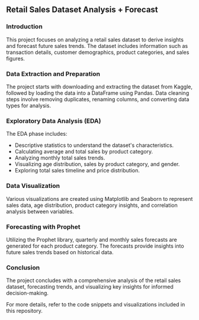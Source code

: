 ## Retail Sales Dataset Analysis + Forecast

### Introduction
This project focuses on analyzing a retail sales dataset to derive insights and forecast future sales trends. The dataset includes information such as transaction details, customer demographics, product categories, and sales figures.

### Data Extraction and Preparation
The project starts with downloading and extracting the dataset from Kaggle, followed by loading the data into a DataFrame using Pandas. Data cleaning steps involve removing duplicates, renaming columns, and converting data types for analysis.

### Exploratory Data Analysis (EDA)
The EDA phase includes:
- Descriptive statistics to understand the dataset's characteristics.
- Calculating average and total sales by product category.
- Analyzing monthly total sales trends.
- Visualizing age distribution, sales by product category, and gender.
- Exploring total sales timeline and price distribution.

### Data Visualization
Various visualizations are created using Matplotlib and Seaborn to represent sales data, age distribution, product category insights, and correlation analysis between variables.

### Forecasting with Prophet
Utilizing the Prophet library, quarterly and monthly sales forecasts are generated for each product category. The forecasts provide insights into future sales trends based on historical data.

### Conclusion
The project concludes with a comprehensive analysis of the retail sales dataset, forecasting trends, and visualizing key insights for informed decision-making.

For more details, refer to the code snippets and visualizations included in this repository.
